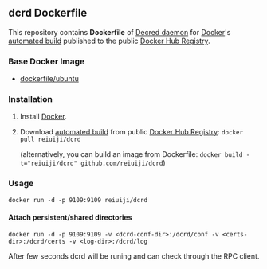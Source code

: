 ## dcrd Dockerfile


This repository contains **Dockerfile** of [Decred daemon](http://decred.org/) for [Docker](https://www.docker.com/)'s [automated build](https://registry.hub.docker.com/u/reiuiji/dcrd/) published to the public [Docker Hub Registry](https://registry.hub.docker.com/).


### Base Docker Image

* [dockerfile/ubuntu](http://dockerfile.github.io/#/ubuntu)


### Installation

1. Install [Docker](https://www.docker.com/).

2. Download [automated build](https://registry.hub.docker.com/u/reiuiji/dcrd/) from public [Docker Hub Registry](https://registry.hub.docker.com/): `docker pull reiuiji/dcrd`

   (alternatively, you can build an image from Dockerfile: `docker build -t="reiuiji/dcrd" github.com/reiuiji/dcrd`)


### Usage

    docker run -d -p 9109:9109 reiuiji/dcrd

#### Attach persistent/shared directories

    docker run -d -p 9109:9109 -v <dcrd-conf-dir>:/dcrd/conf -v <certs-dir>:/dcrd/certs -v <log-dir>:/dcrd/log

After few seconds dcrd will be runing and can check through the RPC client.
